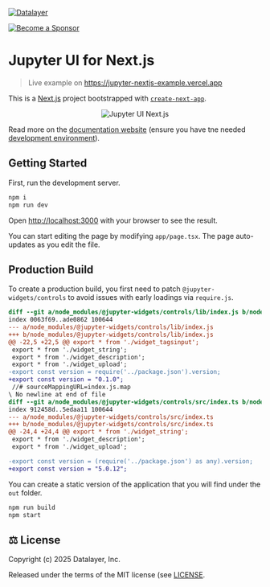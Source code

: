 [![Datalayer](https://assets.datalayer.tech/datalayer-25.svg)](https://datalayer.io)

[![Become a Sponsor](https://img.shields.io/static/v1?label=Become%20a%20Sponsor&message=%E2%9D%A4&logo=GitHub&style=flat&color=1ABC9C)](https://github.com/sponsors/datalayer)

# Jupyter UI for Next.js

> Live example on https://jupyter-nextjs-example.vercel.app

This is a [Next.js](https://nextjs.org/) project bootstrapped with [`create-next-app`](https://github.com/vercel/next.js/tree/canary/packages/create-next-app).

<div align="center" style="text-align: center">
  <img alt="Jupyter UI Next.js" src="https://datalayer-jupyter-examples.s3.amazonaws.com/jupyter-react-nextjs.png" />
</div>

Read more on the [documentation website](https://jupyter-ui.datalayer.tech/docs/examples/next-js) (ensure you have tne needed [development environment](https://jupyter-ui.datalayer.tech/docs/develop/setup)).

## Getting Started

First, run the development server.

```bash
npm i
npm run dev
```

Open [http://localhost:3000](http://localhost:3000) with your browser to see the result.

You can start editing the page by modifying `app/page.tsx`. The page auto-updates as you edit the file.

## Production Build

To create a production build, you first need to patch `@jupyter-widgets/controls` to avoid issues with early loadings via `require.js`.

```patch
diff --git a/node_modules/@jupyter-widgets/controls/lib/index.js b/node_modules/@jupyter-widgets/controls/lib/index.js
index 0063f69..ade0862 100644
--- a/node_modules/@jupyter-widgets/controls/lib/index.js
+++ b/node_modules/@jupyter-widgets/controls/lib/index.js
@@ -22,5 +22,5 @@ export * from './widget_tagsinput';
 export * from './widget_string';
 export * from './widget_description';
 export * from './widget_upload';
-export const version = require('../package.json').version;
+export const version = "0.1.0";
 //# sourceMappingURL=index.js.map
\ No newline at end of file
diff --git a/node_modules/@jupyter-widgets/controls/src/index.ts b/node_modules/@jupyter-widgets/controls/src/index.ts
index 912458d..5edaa11 100644
--- a/node_modules/@jupyter-widgets/controls/src/index.ts
+++ b/node_modules/@jupyter-widgets/controls/src/index.ts
@@ -24,4 +24,4 @@ export * from './widget_string';
 export * from './widget_description';
 export * from './widget_upload';

-export const version = (require('../package.json') as any).version;
+export const version = "5.0.12";
```

You can create a static version of the application that you will find under the `out` folder.

```bash
npm run build
npm start
```

## ⚖️ License

Copyright (c) 2025 Datalayer, Inc.

Released under the terms of the MIT license (see [LICENSE](https://github.com/datalayer/jupyter-ui/blob/main/LICENSE).
